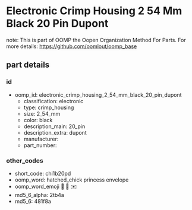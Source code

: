 # Electronic Crimp Housing 2 54 Mm Black 20 Pin Dupont  

note: This is part of OOMP the Oopen Organization Method For Parts. For more details: https://github.com/oomlout/oomp_base

##  part details





### id
* oomp_id: electronic_crimp_housing_2_54_mm_black_20_pin_dupont
  * classification: electronic
  * type: crimp_housing
  * size: 2_54_mm
  * color: black
  * description_main: 20_pin
  * description_extra: dupont
  * manufacturer: 
  * part_number: 

### other_codes
* short_code: chi1b20pd
* oomp_word: hatched_chick princess envelope
* oomp_word_emoji :hatched_chick: :princess: :envelope:
* md5_6_alpha: 2tb4a
* md5_6: 481f8a
